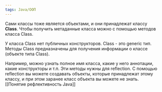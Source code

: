 ```yaml
---
tags: Java/ООП
--- 
```

Сами классы тоже является объектами, и они принадлежат классу **Class**. Чтобы получить метаданные класса можно с помощью методов класса Class.

У класса Class нет публичных конструкторов. Class - это generic тип. Методы Class предназначены для получения информации о классе (объекте типа Class). 

Например, можно узнать полное имя класса, какие у него аннотации, какие конструкторы и т.п. Эти методы нужны для reflection. С помощью reflection вы можете создавать объекты, которые принадлежат этому классу, и при этом заранее класс объекта вы можете не знать. [[Понятие рефлективность Java]]
